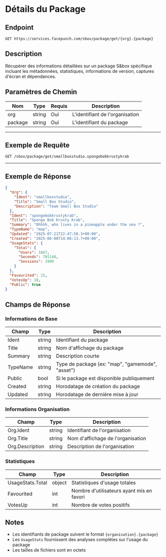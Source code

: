 # Détails du Package

## Endpoint
`GET https://services.facepunch.com/sbox/package/get/{org}.{package}`

## Description
Récupérer des informations détaillées sur un package S&box spécifique incluant les métadonnées, statistiques, informations de version, captures d'écran et dépendances.

## Paramètres de Chemin

| Nom     | Type   | Requis | Description |
|---------|--------|--------|-------------|
| org     | string | Oui    | L'identifiant de l'organisation |
| package | string | Oui    | L'identifiant du package |

---

## Exemple de Requête
`GET /sbox/package/get/smallboxstudio.spongebobkrustykrab`

---

## Exemple de Réponse
```json
{
  "Org": {
    "Ident": "smallboxstudio",
    "Title": "Small Box Studio",
    "Description": "Team Small Box Studio"
  },
  "Ident": "spongebobkrustykrab",
  "Title": "Sponge Bob Krusty Krab",
  "Summary": "Ohhhh, who lives in a pineapple under the sea ?",
  "TypeName": "map",
  "Updated": "2025-07-21T22:47:50.3+00:00",
  "Created": "2025-06-08T14:06:13.7+00:00",
  "UsageStats": {
    "Total": {
      "Users": 1667,
      "Seconds": 701148,
      "Sessions": 1999
    }
  },
  "Favourited": 15,
  "VotesUp": 10,
  "Public": true
}
```

## Champs de Réponse

### Informations de Base
| Champ       | Type   | Description |
|-------------|--------|-------------|
| Ident       | string | Identifiant du package |
| Title       | string | Nom d'affichage du package |
| Summary     | string | Description courte |
| TypeName    | string | Type de package (ex: "map", "gamemode", "asset") |
| Public      | bool   | Si le package est disponible publiquement |
| Created     | string | Horodatage de création du package |
| Updated     | string | Horodatage de dernière mise à jour |

### Informations Organisation
| Champ           | Type   | Description |
|-----------------|--------|-------------|
| Org.Ident       | string | Identifiant de l'organisation |
| Org.Title       | string | Nom d'affichage de l'organisation |
| Org.Description | string | Description de l'organisation |

### Statistiques
| Champ                | Type   | Description |
|---------------------|--------|-------------|
| UsageStats.Total    | object | Statistiques d'usage totales |
| Favourited          | int    | Nombre d'utilisateurs ayant mis en favori |
| VotesUp             | int    | Nombre de votes positifs |

## Notes

- Les identifiants de package suivent le format `{organisation}.{package}`
- Les `UsageStats` fournissent des analyses complètes sur l'usage du package
- Les tailles de fichiers sont en octets